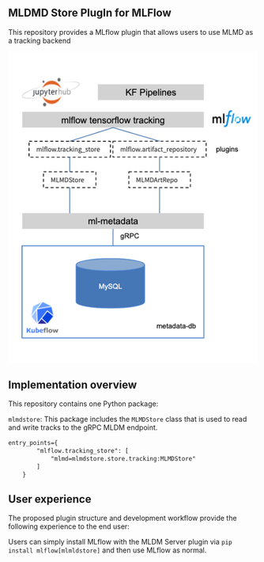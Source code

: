 ## MLDMD Store PlugIn for MLFlow

This repository provides a MLflow plugin that allows users to use MLMD as a tracking backend

![kf_pipeline](assets/proposal.png)

## Implementation overview
This repository contains one Python package:

`mlmdstore`: This package includes the `MLMDStore` class that is used to read and write tracks to the gRPC MLDM endpoint.

```
entry_points={
        "mlflow.tracking_store": [
            "mlmd=mlmdstore.store.tracking:MLMDStore"
        ]
    }
```

## User experience

The proposed plugin structure and development workflow provide the following experience to the end user:

Users can simply install MLflow with the MLDM Server plugin via `pip install mlflow[mlmldstore]` and then use MLflow as normal.


